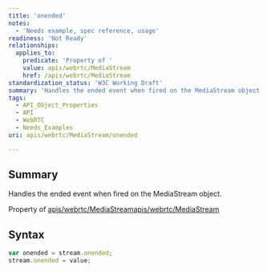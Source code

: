 ```yaml
---
title: 'onended'
notes:
  - 'Needs example, spec reference, usage'
readiness: 'Not Ready'
relationships:
  applies_to:
    predicate: 'Property of '
    value: apis/webrtc/MediaStream
    href: /apis/webrtc/MediaStream
standardization_status: 'W3C Working Draft'
summary: 'Handles the ended event when fired on the MediaStream object.'
tags:
  - API_Object_Properties
  - API
  - WebRTC
  - Needs_Examples
uri: apis/webrtc/MediaStream/onended

---
```

## Summary

Handles the ended event when fired on the MediaStream object.

Property of [apis/webrtc/MediaStream](/apis/webrtc/MediaStream)[apis/webrtc/MediaStream](/apis/webrtc/MediaStream)

## Syntax

``` js
var onended = stream.onended;
stream.onended = value;
```

